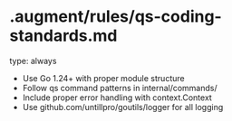 # .augment/rules/qs-coding-standards.md
type: always

- Use Go 1.24+ with proper module structure
- Follow qs command patterns in internal/commands/
- Include proper error handling with context.Context
- Use github.com/untillpro/goutils/logger for all logging
